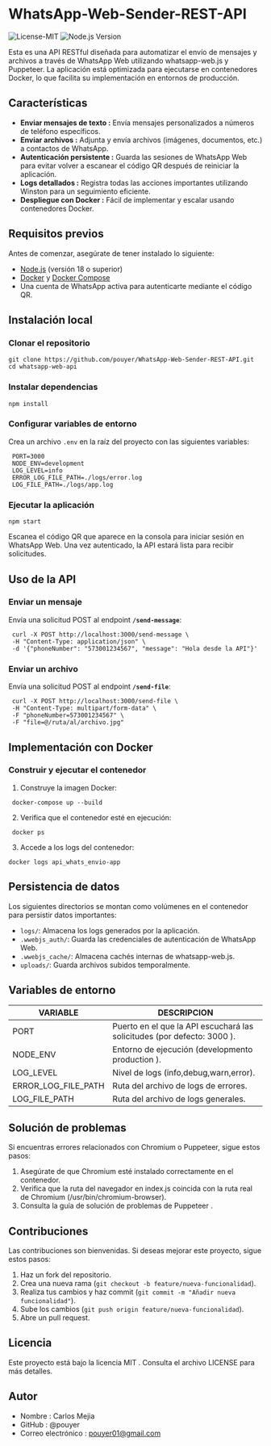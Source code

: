 # WhatsApp-Web-Sender-REST-API

![License-MIT](https://img.shields.io/badge/license-MIT-blue.svg?download=true)
![Node.js Version](https://img.shields.io/badge/node-%3E%3D18-green.svg?download=true)

Esta es una API RESTful diseñada para automatizar el envío de mensajes y archivos a través de WhatsApp Web utilizando whatsapp-web.js y Puppeteer. La aplicación está optimizada para ejecutarse en contenedores Docker, lo que facilita su implementación en entornos de producción.

## Características
- **Enviar mensajes de texto :** Envía mensajes personalizados a números de teléfono específicos.
- **Enviar archivos :** Adjunta y envía archivos (imágenes, documentos, etc.) a contactos de WhatsApp.
- **Autenticación persistente :** Guarda las sesiones de WhatsApp Web para evitar volver a escanear el código QR después de reiniciar la aplicación.
- **Logs detallados :** Registra todas las acciones importantes utilizando Winston para un seguimiento eficiente.
- **Despliegue con Docker :** Fácil de implementar y escalar usando contenedores Docker.
## Requisitos previos
Antes de comenzar, asegúrate de tener instalado lo siguiente:

- [Node.js](https://nodejs.org/es?spm=a2ty_o01.29997173.0.0.6e645171Uwss5n) (versión 18 o superior)
- [Docker](https://www.docker.com/?spm=a2ty_o01.29997173.0.0.6e645171Uwss5n) y [Docker Compose](https://docs.docker.com/compose/?spm=a2ty_o01.29997173.0.0.6e645171Uwss5n)
- Una cuenta de WhatsApp activa para autenticarte mediante el código QR.
## Instalación local
### Clonar el repositorio

 ```
git clone https://github.com/pouyer/WhatsApp-Web-Sender-REST-API.git
 cd whatsapp-web-api
```

### Instalar dependencias

``` npm install ```

### Configurar variables de entorno
Crea un archivo ` .env ` en la raíz del proyecto con las siguientes variables:
```
 PORT=3000
 NODE_ENV=development
 LOG_LEVEL=info
 ERROR_LOG_FILE_PATH=./logs/error.log
 LOG_FILE_PATH=./logs/app.log
```

### Ejecutar la aplicación
```
npm start
```

Escanea el código QR que aparece en la consola para iniciar sesión en WhatsApp Web. Una vez autenticado, la API estará lista para recibir solicitudes.

## Uso de la API
### Enviar un mensaje
Envía una solicitud POST al endpoint **` /send-message `**:
```
 curl -X POST http://localhost:3000/send-message \
 -H "Content-Type: application/json" \
 -d '{"phoneNumber": "573001234567", "message": "Hola desde la API"}'
```
### Enviar un archivo
Envía una solicitud POST al endpoint **` /send-file `**:
```
 curl -X POST http://localhost:3000/send-file \
 -H "Content-Type: multipart/form-data" \
 -F "phoneNumber=573001234567" \
 -F "file=@/ruta/al/archivo.jpg"
```
## Implementación con Docker
### Construir y ejecutar el contenedor
1. Construye la imagen Docker:
```
 docker-compose up --build
```
2. Verifica que el contenedor esté en ejecución:
```
 docker ps
```
3. Accede a los logs del contenedor:
```
docker logs api_whats_envio-app
```
## Persistencia de datos
Los siguientes directorios se montan como volúmenes en el contenedor para persistir datos importantes:

- ` logs/ `: Almacena los logs generados por la aplicación.
- ` .wwebjs_auth/ `: Guarda las credenciales de autenticación de WhatsApp Web.
- ` .wwebjs_cache/ `: Almacena cachés internas de whatsapp-web.js.
- ` uploads/ `: Guarda archivos subidos temporalmente.
## Variables de entorno
| VARIABLE  | DESCRIPCION |
  | ------------ | ------------ |
  | PORT | Puerto en el que la API escuchará las solicitudes (por defecto: 3000 ). |
  | NODE_ENV | Entorno de ejecución (developmento production ).|
  | LOG_LEVEL | Nivel de logs (info,debug,warn,error).|
  | ERROR_LOG_FILE_PATH | Ruta del archivo de logs de errores.|
  | LOG_FILE_PATH | Ruta del archivo de logs generales. |

## Solución de problemas
Si encuentras errores relacionados con Chromium o Puppeteer, sigue estos pasos:

1. Asegúrate de que Chromium esté instalado correctamente en el contenedor.
2. Verifica que la ruta del navegador en index.js coincida con la ruta real de Chromium (/usr/bin/chromium-browser).
3. Consulta la guía de solución de problemas de Puppeteer .

## Contribuciones
Las contribuciones son bienvenidas. Si deseas mejorar este proyecto, sigue estos pasos:

1. Haz un fork del repositorio.
2. Crea una nueva rama (` git checkout -b feature/nueva-funcionalidad `).
3. Realiza tus cambios y haz commit (` git commit -m "Añadir nueva funcionalidad" `).
4. Sube los cambios (` git push origin feature/nueva-funcionalidad `).
5. Abre un pull request.

## Licencia
Este proyecto está bajo la licencia MIT . Consulta el archivo LICENSE para más detalles.

## Autor
- Nombre : Carlos Mejia
- GitHub : @pouyer
- Correo electrónico : pouyer01@gmail.com
